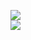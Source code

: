 [![](https://img.shields.io/badge/Made%20With-Github%20Spray-lightgrey.svg?style=for-the-badge&logo=github)](https://github.com/Annihil/github-spray#944)  
[![](https://i.imgur.com/2DrTn0Z.gif)](https://github.com/Annihil/github-spray)